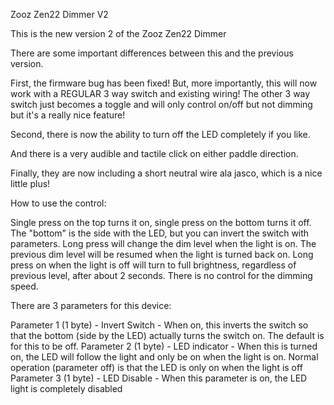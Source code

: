 Zooz Zen22 Dimmer V2

This is the new version 2 of the Zooz Zen22 Dimmer

There are some important differences between this and the previous version.

First, the firmware bug has been fixed! But, more importantly, this will now work with a REGULAR 3 way switch and existing wiring! The other 3 way switch just becomes a toggle and will only control on/off but not dimming but it's a really nice feature!

Second, there is now the ability to turn off the LED completely if you like.

And there is a very audible and tactile click on either paddle direction.

Finally, they are now including a short neutral wire ala jasco, which is a nice little plus!

How to use the control:

Single press on the top turns it on, single press on the bottom turns it off. The "bottom" is the side with the LED, but you can invert the switch with parameters. Long press will change the dim level when the light is on. The previous dim level will be resumed when the light is turned back on. Long press on when the light is off will turn to full brightness, regardless of previous level, after about 2 seconds. There is no control for the dimming speed.

There are 3 parameters for this device:

Parameter 1 (1 byte) - Invert Switch - When on, this inverts the switch so that the bottom (side by the LED) actually turns the switch on. The default is for this to be off. 
Parameter 2 (1 byte) - LED indicator - When this is turned on, the LED will follow the light and only be on when the light is on. Normal operation (parameter off) is that the LED is only on when the light is off
Parameter 3 (1 byte) - LED Disable   - When this parameter is on, the LED light is completely disabled

